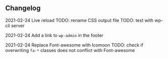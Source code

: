 

## Changelog

2021-02-24  Live reload
            TODO: rename CSS output file
            TODO: test with wp-cli server

2021-02-24  Add a link to `wp-admin` in the footer

2021-02-24  Replace Font-awesome with Icomoon
            TODO: check if overwriting `fa-*` classes does not conflict with Font-awesome
